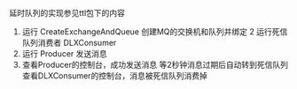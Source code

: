 延时队列的实现参见ttl包下的内容

1. 运行 CreateExchangeAndQueue 创建MQ的交换机和队列并绑定
2 运行死信队列消费者 DLXConsumer
3. 运行 Producer 发送消息
4. 查看Producer的控制台，成功发送消息
   等2秒钟消息过期后自动转到死信队列
   查看DLXConsumer的控制台，消息被死信队列消费掉
   
